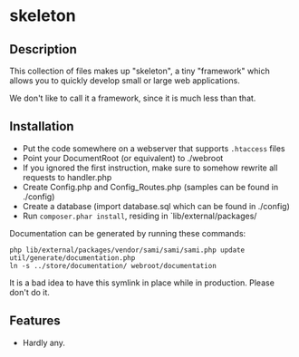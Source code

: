 # skeleton

## Description

This collection of files makes up "skeleton", a tiny "framework" which
allows you to quickly develop small or large web applications.

We don't like to call it a framework, since it is much less than that.

## Installation

  * Put the code somewhere on a webserver that supports `.htaccess` files
  * Point your DocumentRoot (or equivalent) to ./webroot
  * If you ignored the first instruction, make sure to somehow rewrite all requests to handler.php
  * Create Config.php and Config_Routes.php (samples can be found in ./config)
  * Create a database (import database.sql which can be found in ./config)
  * Run `composer.phar install`, residing in `lib/external/packages/


Documentation can be generated by running these commands:

    php lib/external/packages/vendor/sami/sami/sami.php update util/generate/documentation.php
    ln -s ../store/documentation/ webroot/documentation

It is a bad idea to have this symlink in place while in production. Please don't do it.

## Features

  * Hardly any.
